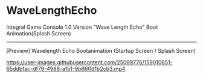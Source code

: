 # WaveLengthEcho
Integral Game Console 1.0 Version "Wave Length Echo" Boot Animation(Splash Screen)


------------------------------

[Preview] Wavelength Echo Bootanimation (Startup Screen / Splash Screen)

https://user-images.githubusercontent.com/25099776/159010651-65ddbfac-df79-4988-a1b1-9b660d1b2cb3.mp4

